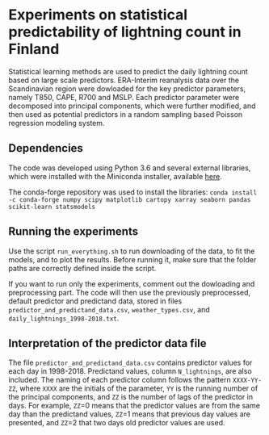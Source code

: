 # Experiments on statistical predictability of lightning count in Finland
Statistical learning methods are used to predict the daily lightning count based on large scale predictors. ERA-Interim reanalysis data over the Scandinavian region were dowloaded for the key predictor parameters, namely T850, CAPE, R700 and MSLP. Each predictor parameter were decomposed into principal components, which were further modified, and then used as potential predictors in a random sampling based Poisson regression modeling system.

## Dependencies
The code was developed using Python 3.6 and several external libraries, which were installed with the Miniconda installer, available [here](https://conda.io/miniconda.html).

The conda-forge repository was used to install the libraries:
`conda install -c conda-forge numpy scipy matplotlib cartopy xarray seaborn pandas scikit-learn statsmodels`

## Running the experiments
Use the script `run_everything.sh` to run downloading of the data, to fit the models, and to plot the results. Before running it, make sure that the folder paths are correctly defined inside the script.

If you want to run only the experiments, comment out the dowloading and preprocessing part. The code will then use the previously preprocessed, default predictor and predictand data, stored in files `predictor_and_predictand_data.csv`, `weather_types.csv`, and `daily_lightnings_1998-2018.txt`.

## Interpretation of the predictor data file
The file `predictor_and_predictand_data.csv` contains predictor values for each day in 1998-2018. Predictand values, column `N_lightnings`, are also included. The naming of each predictor column follows the pattern `XXXX-YY-ZZ`, where `XXXX` are the initials of the parameter, `YY` is the running number of the principal components, and `ZZ` is the number of lags of the predictor in days. For example, `ZZ`=0 means that the predictor values are from the same day than the predictand values, `ZZ`=1 means that previous day values are presented, and `ZZ`=2 that two days old predictor values are used.
